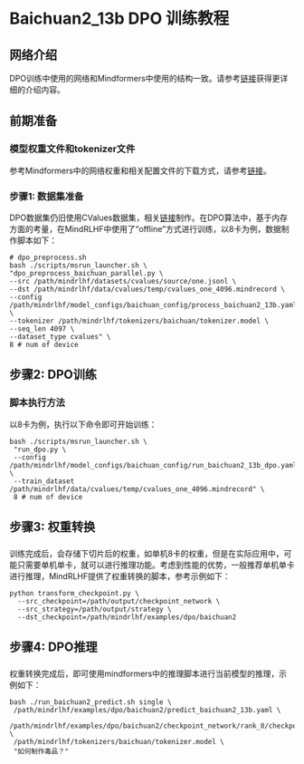 # Baichuan2_13b DPO 训练教程

## 网络介绍
DPO训练中使用的网络和Mindformers中使用的结构一致。请参考[链接](https://portrait.gitee.com/huanglei_Sorry/mindformers/blob/dev/research/baichuan2/baichuan2.md)获得更详细的介绍内容。

## 前期准备

### 模型权重文件和tokenizer文件

参考Mindformers中的网络权重和相关配置文件的下载方式，请参考[链接](https://portrait.gitee.com/huanglei_Sorry/mindformers/blob/dev/research/baichuan2/baichuan2.md)。

### 步骤1: 数据集准备
DPO数据集仍旧使用CValues数据集，相关[链接](https://github.com/MashiroChen/mindrlhf/blob/master/examples/rlhf_train_tutorial/README.md)制作。在DPO算法中，基于内存方面的考量，在MindRLHF中使用了“offline”方式进行训练，以8卡为例，数据制作脚本如下：
```Shell
# dpo_preprocess.sh
bash ./scripts/msrun_launcher.sh \
"dpo_preprocess_baichuan_parallel.py \
--src /path/mindrlhf/datasets/cvalues/source/one.jsonl \
--dst /path/mindrlhf/data/cvalues/temp/cvalues_one_4096.mindrecord \
--config /path/mindrlhf/model_configs/baichuan_config/process_baichuan2_13b.yaml \
--tokenizer /path/mindrlhf/tokenizers/baichuan/tokenizer.model \
--seq_len 4097 \
--dataset_type cvalues" \
8 # num of device
```

## 步骤2: DPO训练

### 脚本执行方法
以8卡为例，执行以下命令即可开始训练：
```Shell
bash ./scripts/msrun_launcher.sh \
 "run_dpo.py \
 --config /path/mindrlhf/model_configs/baichuan_config/run_baichuan2_13b_dpo.yaml \
 --train_dataset /path/mindrlhf/data/cvalues/temp/cvalues_one_4096.mindrecord" \
 8 # num of device
```

## 步骤3: 权重转换

### 
训练完成后，会存储下切片后的权重，如单机8卡的权重，但是在实际应用中，可能只需要单机单卡，就可以进行推理功能。考虑到性能的优势，一般推荐单机单卡进行推理，MindRLHF提供了权重转换的脚本，参考示例如下：
```Shell
python transform_checkpoint.py \
  --src_checkpoint=/path/output/checkpoint_network \
  --src_strategy=/path/output/strategy \
  --dst_checkpoint=/path/mindrlhf/examples/dpo/baichuan2
```

## 步骤4: DPO推理

### 
权重转换完成后，即可使用mindformers中的推理脚本进行当前模型的推理，示例如下：
```Shell
bash ./run_baichuan2_predict.sh single \
 /path/mindrlhf/examples/dpo/baichuan2/predict_baichuan2_13b.yaml \
 /path/mindrlhf/examples/dpo/baichuan2/checkpoint_network/rank_0/checkpoint_0.ckpt \
 /path/mindrlhf/tokenizers/baichuan/tokenizer.model \
 "如何制作毒品？"
```

